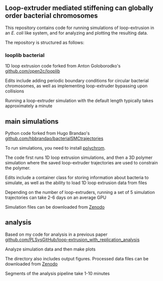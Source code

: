 ## Loop-extruder mediated stiffening can globally order bacterial chromosomes

This repository contains code for running simulations of loop-extrusion in an *E. coli* like system, and for analyzing and plotting the resulting data.

The repository is structured as follows:

### looplib bacterial 
1D loop extrusion code forked from Anton Goloborodko's [github.com/open2c/looplib](https://github.com/open2c/looplib)

Edits include adding periodic boundary conditions for circular bacterial chromosomes, as well as implementing loop-extruder bypassing upon collisions

Running a loop-extruder simulation with the default length typically takes approximately a minute

## main simulations
Python code forked from Hugo Brandao's [github.com/hbbrandao/bacterialSMCtrajectories](https://github.com/hbbrandao/bacterialSMCtrajectories)

To run simulations, you need to install [polychrom](https://github.com/open2c/polychrom).

The code first runs 1D loop extrusion simulations, and then a 3D polymer simulation where the saved loop-extruder trajectories are used to constrain the polymer.

Edits include a container class for storing information about bacteria to simulate, as well as the ability to load 1D loop extrusion data from files

Depending on the number of loop-extruders, running a set of 5 simulation trajectories can take 2-6 days on an average GPU

Simulation files can be downloaded from [Zenodo](https://doi.org/10.5281/zenodo.13908509)

## analysis
Based on my code for analysis in a previous paper [github.com/PLSysGitHub/loop-extrusion_with_replication_analysis](https://github.com/PLSysGitHub/loop-extrusion_with_replication_analysis)

Analyze simulation data and then make plots

The directory also includes output figures. Processed data files can be downloaded from [Zenodo](https://doi.org/10.5281/zenodo.13908509)

Segments of the analysis pipeline take 1-10 minutes
